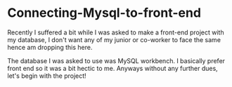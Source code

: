 # Connecting-Mysql-to-front-end

Recently I suffered a bit while I was asked to make a front-end project with my database, I don't want any of my junior or co-worker to face the same hence am dropping this here. 

The database I was asked to use was MySQL workbench. I basically prefer front end so it was a bit hectic to me. Anyways without any further dues, let's begin with the project!
